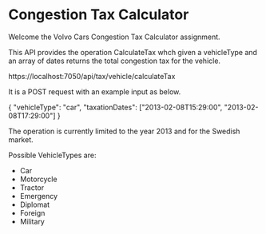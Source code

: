 # Congestion Tax Calculator

Welcome the Volvo Cars Congestion Tax Calculator assignment.

This API provides the operation CalculateTax whch given a vehicleType and an array of dates returns the total congestion tax for the vehicle.

https://localhost:7050/api/tax/vehicle/calculateTax

It is a POST request with an example input as below.

{
"vehicleType": "car",
"taxationDates": ["2013-02-08T15:29:00", "2013-02-08T17:29:00"]
}

The operation is currently limited to the year 2013 and for the Swedish market.

Possible VehicleTypes are:

- Car
- Motorcycle
- Tractor
- Emergency
- Diplomat
- Foreign
- Military
